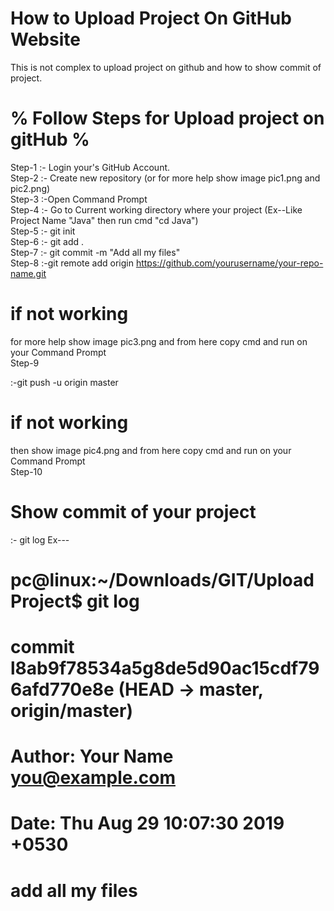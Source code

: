 # How to Upload Project On GitHub Website

This is not complex to upload project on github and how to show commit of project.

# % Follow Steps for Upload project on gitHub %

Step-1 
:- Login your's GitHub Account.
<br />
Step-2
:- Create new repository (or for more help show image pic1.png and pic2.png)
<br />
Step-3
:-Open Command Prompt
<br />
Step-4
:- Go to Current working directory where your project
(Ex--Like Project Name "Java" then run cmd "cd Java")
<br />
Step-5
:- git init
<br />
Step-6
:- git add .
<br />
Step-7
:- git commit -m "Add all my files"
<br />
Step-8
:-git remote add origin https://github.com/yourusername/your-repo-name.git   
# if not working
for more help show image pic3.png and from here copy cmd and run on your Command Prompt
<br />
Step-9

:-git push -u origin master 
# if not working
then show image  pic4.png and from here copy cmd and run on your Command Prompt
<br />
Step-10 
# Show commit of your project
:- git log
Ex---
# pc@linux:~/Downloads/GIT/UploadProject$ git log
# commit l8ab9f78534a5g8de5d90ac15cdf796afd770e8e (HEAD -> master, origin/master)
# Author: Your Name <you@example.com>
# Date:   Thu Aug 29 10:07:30 2019 +0530

  #   add all my files

